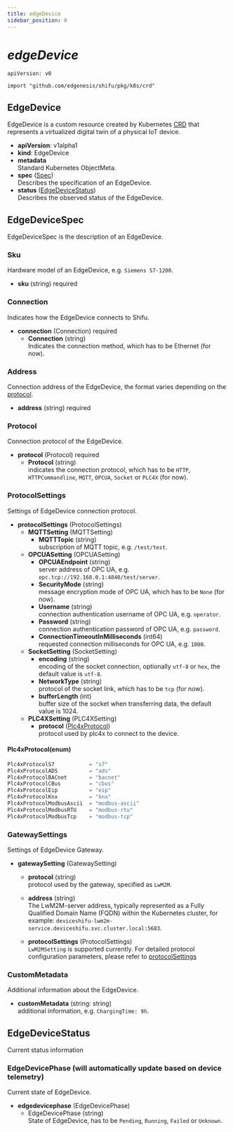 ```yaml
---
title: edgeDevice
sidebar_position: 0
---
```


# ***edgeDevice***

`apiVersion: v0`

`import "github.com/edgenesis/shifu/pkg/k8s/crd"`

## EdgeDevice

EdgeDevice is a custom resource created by Kubernetes [CRD](https://kubernetes.io/docs/concepts/extend-kubernetes/api-extension/custom-resources/) that represents a virtualized digital twin of a physical IoT device.

- **apiVersion**: v1alpha1
- **kind**: EdgeDevice
- **metadata**<br/>Standard Kubernetes ObjectMeta.
- **spec** ([Spec](#edgedevicespec))<br/>Describes the specification of an EdgeDevice.
- **status** ([EdgeDeviceStatus](#edgedevicestatus))<br/>Describes the observed status of the EdgeDevice.

## EdgeDeviceSpec

EdgeDeviceSpec is the description of an EdgeDevice.

### Sku

Hardware model of an EdgeDevice, e.g. `Siemens S7-1200`.

- **sku** (string) required

### Connection

Indicates how the EdgeDevice connects to Shifu.

- **connection** (Connection) required
  - **Connection** (string)<br/>Indicates the connection method, which has to be Ethernet (for now).

### Address

Connection address of the EdgeDevice, the format varies depending on the [protocol](#protocol).

- **address** (string) required

### Protocol

Connection protocol of the EdgeDevice.

- **protocol** (Protocol) required
  - **Protocol** (string)<br/>indicates the connection protocol, which has to be `HTTP`, `HTTPCommandline`, `MQTT`, `OPCUA`, `Socket` or `PLC4X` (for now).

### ProtocolSettings

Settings of EdgeDevice connection protocol.

- **protocolSettings** (ProtocolSettings)
  - **MQTTSetting** (MQTTSetting)
    - **MQTTTopic** (string)<br/>subscription of MQTT topic, e.g. `/test/test`.
  - **OPCUASetting** (OPCUASetting)
    - **OPCUAEndpoint** (string)<br/>server address of OPC UA, e.g. `opc.tcp://192.168.0.1:4840/test/server`.
    - **SecurityMode** (string)<br/>message encryption mode of OPC UA, which has to be `None` (for now).
    - **Username** (string)<br/>connection authentication username of OPC UA, e.g. `operator`.
    - **Password** (string)<br/>connection authentication password of OPC UA, e.g. `password`.
    - **ConnectionTimeoutInMilliseconds** (int64)<br/>requested connection milliseconds for OPC UA, e.g. `1000`.
  - **SocketSetting** (SocketSetting)
    - **encoding** (string)<br/>encoding of the socket connection, optionally `utf-8` or `hex`, the default value is `utf-8`.
    - **NetworkType** (string)<br/>protocol of the socket link, which has to be `tcp` (for now).
    - **bufferLength** (int)<br/>buffer size of the socket when transferring data, the default value is 1024.
  - **PLC4XSetting** (PLC4XSetting)
    - **protocol** ([Plc4xProtocol](#plc4xprotocolenum))<br/>protocol used by plc4x to connect to the device.

#### Plc4xProtocol(enum)

```go
Plc4xProtocolS7           = "s7"
Plc4xProtocolADS          = "ads"
Plc4xProtocolBACnet       = "bacnet"
Plc4xProtocolCBus         = "cbus"
Plc4xProtocolEip          = "eip"
Plc4xProtocolKnx          = "knx"
Plc4xProtocolModbusAscii  = "modbus-ascii"
Plc4xProtocolModbusRTU    = "modbus-rtu"
Plc4xProtocolModbusTcp    = "modbus-tcp"
```

### GatewaySettings

Settings of EdgeDevice Gateway.

- **gatewaySetting** (GatewaySetting)

  - **protocol** (string)<br/>protocol used by the gateway, specified as `LwM2M`.

  - **address** (string)<br/>The LwM2M-server address, typically represented as a Fully Qualified Domain Name (FQDN) within the Kubernetes cluster, for example: `deviceshifu-lwm2m-service.deviceshifu.svc.cluster.local:5683`.

  - **protocolSettings** (ProtocolSettings)<br/>`LwM2MSetting` is supported currently. For detailed protocol configuration parameters, please refer to [protocolSettings](#protocolsettings)

### CustomMetadata

Additional information about the EdgeDevice.

- **customMetadata** (string: string)<br/>additional information, e.g. `ChargingTime: 9h`.

## EdgeDeviceStatus

Current status information

### EdgeDevicePhase (will automatically update based on device telemetry)

Current state of EdgeDevice.

- **edgedevicephase** (EdgeDevicePhase)
  - EdgeDevicePhase (string)<br/>State of EdgeDevice, has to be `Pending`, `Running`, `Failed` or `Unknown`.
